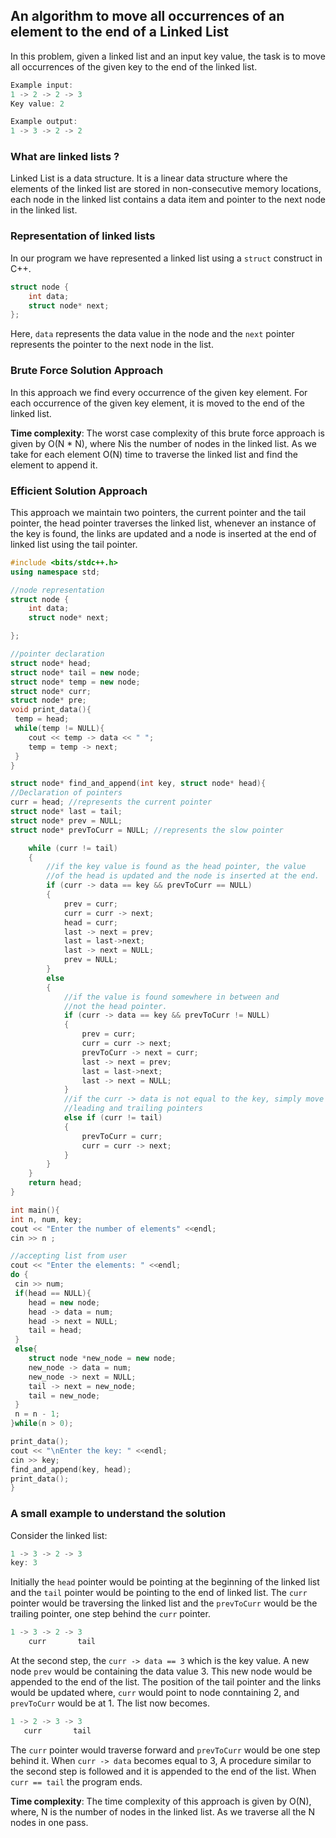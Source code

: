 ## An algorithm to move all occurrences of an element to the end of a Linked List
In this problem, given a linked list and an input key value, the task is to move all occurrences of the
given key to the end of the linked list.

```cpp
Example input:
1 -> 2 -> 2 -> 3
Key value: 2

Example output:
1 -> 3 -> 2 -> 2
```

### What are linked lists ?
Linked List is a data structure. It is a linear data structure where the elements of the linked list are stored in non-consecutive
memory locations, each node in the linked list contains a data item and pointer to the next node in the linked list.

### Representation of linked lists
In our program we have represented a linked list using a `struct` construct in C++.
```cpp
struct node {
    int data;
    struct node* next;
};
```
Here, `data` represents the data value in the node and the `next` pointer represents the pointer to the next node in the list.

### Brute Force Solution Approach
In this approach we find every occurrence of the given key element. For each occurrence of
the given key element, it is moved to the end of the linked list. <br/>

__Time complexity__: The worst case complexity of this brute force approach is given by O(N * N), where Nis the number of nodes in the linked list.
As we take for each element O(N) time to traverse the linked list and find the element to append it.

### Efficient Solution Approach
This approach we maintain two pointers, the current pointer and the tail pointer, the head pointer traverses the linked list, whenever an instance of the key is found, the links are updated and a node is inserted at the end of linked list using the tail pointer.

```cpp
#include <bits/stdc++.h>
using namespace std;

//node representation
struct node {
    int data;
    struct node* next;

};

//pointer declaration
struct node* head;
struct node* tail = new node;
struct node* temp = new node;
struct node* curr;
struct node* pre;
void print_data(){
 temp = head;
 while(temp != NULL){
    cout << temp -> data << " ";
    temp = temp -> next;
 }
}

struct node* find_and_append(int key, struct node* head){
//Declaration of pointers
curr = head; //represents the current pointer
struct node* last = tail;
struct node* prev = NULL;
struct node* prevToCurr = NULL; //represents the slow pointer

    while (curr != tail)
    {
        //if the key value is found as the head pointer, the value
        //of the head is updated and the node is inserted at the end.
        if (curr -> data == key && prevToCurr == NULL)
        {
            prev = curr;
            curr = curr -> next;
            head = curr;
            last -> next = prev;
            last = last->next;
            last -> next = NULL;
            prev = NULL;
        }
        else
        {
            //if the value is found somewhere in between and
            //not the head pointer.
            if (curr -> data == key && prevToCurr != NULL)
            {
                prev = curr;
                curr = curr -> next;
                prevToCurr -> next = curr;
                last -> next = prev;
                last = last->next;
                last -> next = NULL;
            }
            //if the curr -> data is not equal to the key, simply move the
            //leading and trailing pointers
            else if (curr != tail)
            {
                prevToCurr = curr;
                curr = curr -> next;
            }
        }
    }
    return head;
}

int main(){
int n, num, key;
cout << "Enter the number of elements" <<endl;
cin >> n ;

//accepting list from user
cout << "Enter the elements: " <<endl;
do {
 cin >> num;
 if(head == NULL){
    head = new node;
    head -> data = num;
    head -> next = NULL;
    tail = head;
 }
 else{
    struct node *new_node = new node;
    new_node -> data = num;
    new_node -> next = NULL;
    tail -> next = new_node;
    tail = new_node;
 }
 n = n - 1;
}while(n > 0);

print_data();
cout << "\nEnter the key: " <<endl;
cin >> key;
find_and_append(key, head);
print_data();
}
```

### A small example to understand the solution

Consider the linked list:
```cpp
1 -> 3 -> 2 -> 3
key: 3
```
Initially the `head` pointer would be pointing at the beginning of the linked list and the `tail` pointer would be pointing to the end of linked list.
The `curr` pointer would be traversing the linked list and the `prevToCurr` would be the trailing pointer, one step behind the `curr` pointer.

```cpp
1 -> 3 -> 2 -> 3
    curr       tail
```
At the second step, the `curr -> data == 3` which is the key value. A new node `prev` would be containing the data value 3. This new node would be appended to the end of the list. The position of the tail pointer and the links would be updated where, `curr` would point to node conntaining 2, and `prevToCurr` would be at 1.
The list now becomes.
```cpp
1 -> 2 -> 3 -> 3
   curr       tail
```
The `curr` pointer would traverse forward and `prevToCurr` would be one step behind it. When `curr -> data` becomes equal to 3, A procedure similar to the second step is followed and it is appended to the end of the list.
When `curr == tail` the program ends.
<br/>

__Time complexity__: The time complexity of this approach is given by O(N), where, N is the number of nodes in the linked list. As we traverse all the N nodes in one pass.
